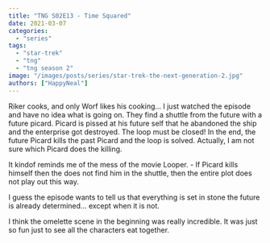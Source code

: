 ```yaml
---
title: "TNG S02E13 - Time Squared"
date: 2021-03-07
categories: 
  - "series"
tags: 
  - "star-trek"
  - "tng"
  - "tng season 2"
image: "/images/posts/series/star-trek-the-next-generation-2.jpg"
authors: ["HappyNeal"]
---
```


Riker cooks, and only Worf likes his cooking... I just watched the episode and have no idea what is going on. They find a shuttle from the future with a future picard. Picard is pissed at his future self that he abandoned the ship and the enterprise got destroyed. The loop must be closed! In the end, the future Picard kills the past Picard and the loop is solved. Actually, I am not sure which Picard does the killing.

It kindof reminds me of the mess of the movie Looper. - If Picard kills himself then the does not find him in the shuttle, then the entire plot does not play out this way.

I guess the episode wants to tell us that everything is set in stone the future is already determined... except when it is not.

I think the omelette scene in the beginning was really incredible. It was just so fun just to see all the characters eat together.
